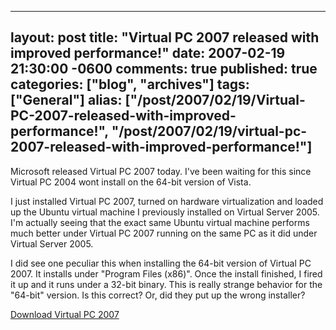   ---
  layout: post
  title: "Virtual PC 2007 released with improved performance!"
  date: 2007-02-19 21:30:00 -0600
  comments: true
  published: true
  categories: ["blog", "archives"]
  tags: ["General"]
  alias: ["/post/2007/02/19/Virtual-PC-2007-released-with-improved-performance!", "/post/2007/02/19/virtual-pc-2007-released-with-improved-performance!"]
  ---
<!-- more -->
<P>Microsoft released Virtual PC 2007 today. I've been waiting for this since Virtual PC 2004 wont install on the 64-bit version of Vista.</P>
<P>I just installed Virtual PC 2007, turned on hardware virtualization and loaded up the Ubuntu virtual machine I previously installed on Virtual Server 2005. I'm actually seeing that the&nbsp;exact same&nbsp;Ubuntu virtual machine&nbsp;performs much better under Virtual PC 2007 running on the same PC as it did under Virtual Server 2005.</P>
<P>I did see one peculiar this when installing the 64-bit version of Virtual PC 2007. It installs under "Program Files (x86)". Once the install finished, I fired it up and it runs under a 32-bit binary. This is really strange behavior for the "64-bit" version. Is this correct? Or, did they put up the wrong installer?</P>
<P><A href="http://www.microsoft.com/windows/products/winfamily/virtualpc/default.mspx">Download Virtual PC 2007</A></P>
